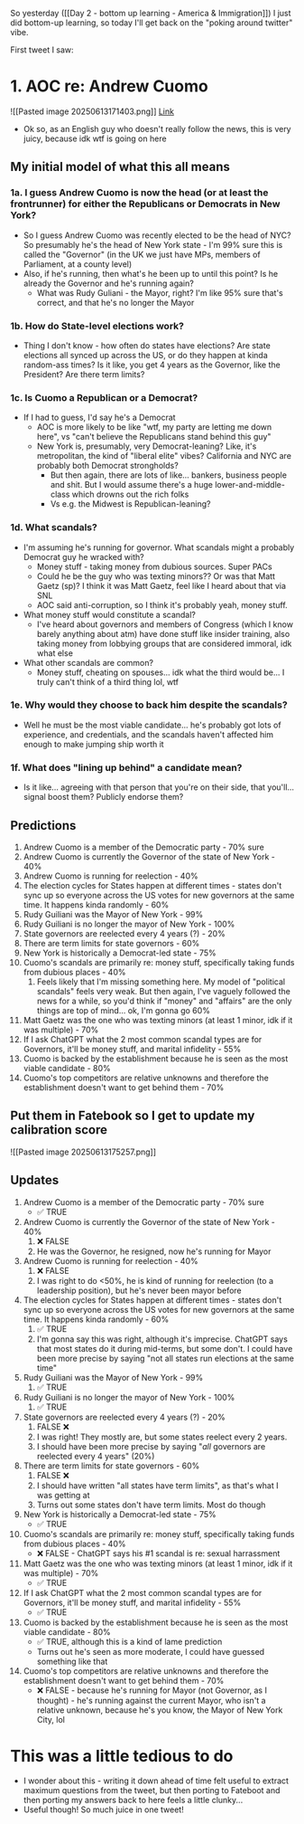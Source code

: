 So yesterday ([[Day 2 - bottom up learning - America & Immigration]]) I just did bottom-up learning, so today I'll get back on the "poking around twitter" vibe. 

First tweet I saw:

# 1. AOC re: Andrew Cuomo
![[Pasted image 20250613171403.png]]
[Link](https://x.com/AOC/status/1933319082746786074)

- Ok so, as an English guy who doesn't really follow the news, this is very juicy, because idk wtf is going on here
## My initial model of what this all means
### 1a. I guess Andrew Cuomo is now the head (or at least the frontrunner) for either the Republicans or Democrats in New York?
- So I guess Andrew Cuomo was recently elected to be the head of NYC? So presumably he's the head of New York state - I'm 99% sure this is called the "Governor" (in the UK we just have MPs, members of Parliament, at a county level)
- Also, if he's running, then what's he been up to until this point? Is he already the Governor and he's running again? 
	- What was Rudy Guliani - the Mayor, right? I'm like 95% sure that's correct, and that he's no longer the Mayor
### 1b. How do State-level elections work?
- Thing I don't know - how often do states have elections? Are state elections all synced up across the US, or do they happen at kinda random-ass times? Is it like, you get 4 years as the Governor, like the President? Are there term limits? 
### 1c. Is Cuomo a Republican or a Democrat?
- If I had to guess, I'd say he's a Democrat
	- AOC is more likely to be like "wtf, my party are letting me down here", vs "can't believe the Republicans stand behind this guy"
	- New York is, presumably, very Democrat-leaning? Like, it's metropolitan, the kind of "liberal elite" vibes? California and NYC are probably both Democrat strongholds?
		- But then again, there are lots of like... bankers, business people and shit. But I would assume there's a huge lower-and-middle-class which drowns out the rich folks
		- Vs e.g. the Midwest is Republican-leaning?
### 1d. What scandals?
- I'm assuming he's running for governor. What scandals might a probably Democrat guy he wracked with? 
	- Money stuff - taking money from dubious sources. Super PACs
	- Could he be the guy who was texting minors?? Or was that Matt Gaetz (sp)? I think it was Matt Gaetz, feel like I heard about that via SNL
	- AOC said anti-corruption, so I think it's probably yeah, money stuff. 
- What money stuff would constitute a scandal? 
	- I've heard about governors and members of Congress (which I know barely anything about atm) have done stuff like insider training, also taking money from lobbying groups that are considered immoral, idk what else
- What other scandals are common?
	- Money stuff, cheating on spouses... idk what the third would be... I truly can't think of a third thing lol, wtf
### 1e. Why would they choose to back him despite the scandals?
- Well he must be the most viable candidate... he's probably got lots of experience, and credentials, and the scandals haven't affected him enough to make jumping ship worth it
### 1f. What does "lining up behind" a candidate mean?
- Is it like... agreeing with that person that you're on their side, that you'll... signal boost them? Publicly endorse them? 
## Predictions
1. Andrew Cuomo is a member of the Democratic party - 70% sure
2. Andrew Cuomo is currently the Governor of the state of New York - 40%
3. Andrew Cuomo is running for reelection - 40%
4. The election cycles for States happen at different times - states don't sync up so everyone across the US votes for new governors at the same time. It happens kinda randomly - 60%
5. Rudy Guiliani was the Mayor of New York - 99%
6. Rudy Guiliani is no longer the mayor of New York - 100%
7. State governors are reelected every 4 years (?) - 20%
8. There are term limits for state governors - 60%
9. New York is historically a Democrat-led state - 75%
10. Cuomo's scandals are primarily re: money stuff, specifically taking funds from dubious places - 40%
	1. Feels likely that I'm missing something here. My model of "political scandals" feels very weak. But then again, I've vaguely followed the news for a while, so you'd think if "money" and "affairs" are the only things are top of mind... ok, I'm gonna go 60%
11. Matt Gaetz was the one who was texting minors (at least 1 minor, idk if it was multiple) - 70%
12. If I ask ChatGPT what the 2 most common scandal types are for Governors, it'll be money stuff, and marital infidelity - 55%
13. Cuomo is backed by the establishment because he is seen as the most viable candidate - 80%
14. Cuomo's top competitors are relative unknowns and therefore the establishment doesn't want to get behind them - 70%
## Put them in Fatebook so I get to update my calibration score
![[Pasted image 20250613175257.png]]

## Updates

1. Andrew Cuomo is a member of the Democratic party - 70% sure
	- ✅ TRUE
2. Andrew Cuomo is currently the Governor of the state of New York - 40%
	1. ❌ FALSE 
	2. He was the Governor, he resigned, now he's running for Mayor 
3. Andrew Cuomo is running for reelection - 40%
	1. ❌ FALSE 
	2. I was right to do <50%, he is kind of running for reelection (to a leadership position), but he's never been mayor before
4. The election cycles for States happen at different times - states don't sync up so everyone across the US votes for new governors at the same time. It happens kinda randomly - 60% 
	1. ✅  TRUE 
	2. I'm gonna say this was right, although it's imprecise. ChatGPT says that most states do it during mid-terms, but some don't. I could have been more precise by saying "not all states run elections at the same time"
5. Rudy Guiliani was the Mayor of New York - 99%
	1. ✅ TRUE
6. Rudy Guiliani is no longer the mayor of New York - 100%
	1. ✅ TRUE
7. State governors are reelected every 4 years (?) - 20% 
	1. FALSE ❌ 
	2. I was right! They mostly are, but some states reelect every 2 years.
	3. I should have been more precise by saying "*all* governors are reelected every 4 years" (20%)
8. There are term limits for state governors - 60% 
	1. FALSE ❌
	2. I should have written "all states have term limits", as that's what I was getting at 
	3. Turns out some states don't have term limits. Most do though
9. New York is historically a Democrat-led state - 75%
	- ✅ TRUE
10. Cuomo's scandals are primarily re: money stuff, specifically taking funds from dubious places - 40%
	- ❌ FALSE - ChatGPT says his #1 scandal is re: sexual harrassment
11. Matt Gaetz was the one who was texting minors (at least 1 minor, idk if it was multiple) - 70%
	- ✅ TRUE
12. If I ask ChatGPT what the 2 most common scandal types are for Governors, it'll be money stuff, and marital infidelity - 55%
	- ✅ TRUE
13. Cuomo is backed by the establishment because he is seen as the most viable candidate - 80%
	- ✅ TRUE, although this is a kind of lame prediction
	- Turns out he's seen as more moderate, I could have guessed something like that
14. Cuomo's top competitors are relative unknowns and therefore the establishment doesn't want to get behind them - 70%
	- ❌ FALSE - because he's running for Mayor (not Governor, as I thought) - he's running against the current Mayor, who isn't a relative unknown, because he's you know, the Mayor of New York City, lol
# This was a little tedious to do
- I wonder about this - writing it down ahead of time felt useful to extract maximum questions from the tweet, but then porting to Fateboot and then porting my answers back to here feels a little clunky...
- Useful though! So much juice in one tweet!